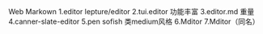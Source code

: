 Web Markown
1.editor
  lepture/editor
2.tui.editor
  功能丰富
3.editor.md
  重量
4.canner-slate-editor
5.pen
  sofish
  类medium风格
6.Mditor
7.Mditor（同名）